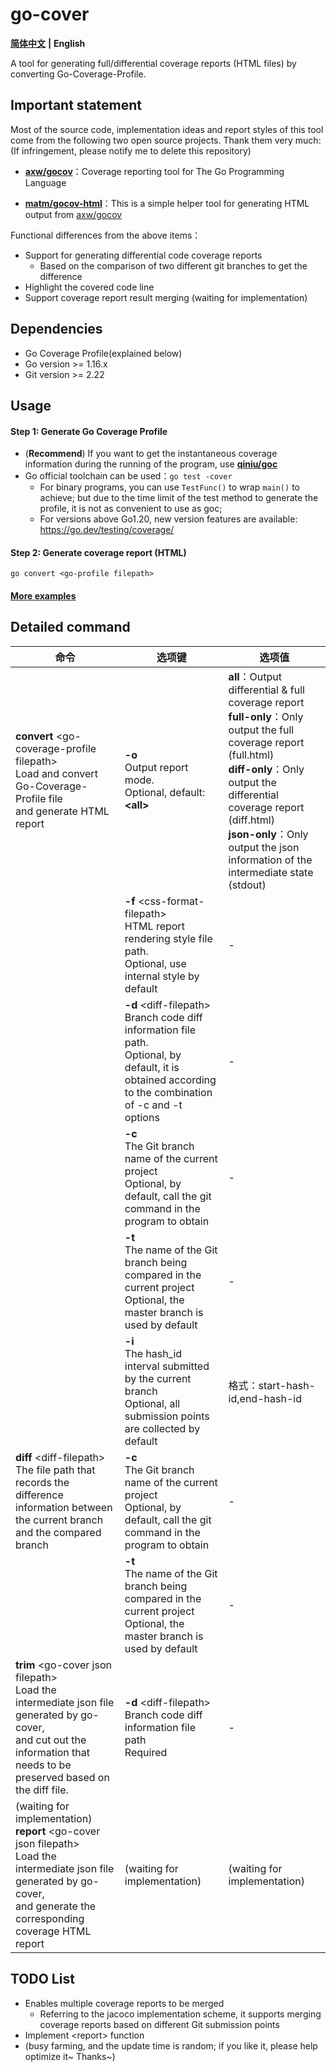 # go-cover

[**简体中文**](https://github.com/lamber92/go-cover/README.md) **|** **English**

A tool for generating full/differential coverage reports (HTML files) by converting Go-Coverage-Profile.



## Important statement

Most of the source code, implementation ideas and report styles of this tool come from the following two open source projects. Thank them very much:  
(If infringement, please notify me to delete this repository)

- [**axw/gocov**](https://github.com/axw/gocov)：Coverage reporting tool for The Go Programming Language

- [**matm/gocov-html**](https://github.com/matm/gocov-html)：This is a simple helper tool for generating HTML output from [axw/gocov](https://github.com/axw/gocov/)

Functional differences from the above items：

- Support for generating differential code coverage reports
  - Based on the comparison of two different git branches to get the difference
- Highlight the covered code line
- Support coverage report result merging (waiting for implementation)


## Dependencies

- Go Coverage Profile(explained below)
- Go version >= 1.16.x
- Git version >= 2.22


## Usage

#### Step 1: Generate Go Coverage Profile

- (**Recommend**) If you want to get the instantaneous coverage information during the running of the program, use [**qiniu/goc**](https://github.com/qiniu/goc)
- Go official toolchain can be used：`go test -cover`
  - For binary programs, you can use `TestFunc()` to wrap `main()` to achieve; but due to the time limit of the test method to generate the profile, it is not as convenient to use as goc;
  - For versions above Go1.20, new version features are available: https://go.dev/testing/coverage/

#### Step 2: Generate coverage report (HTML)

  ```shell
  go convert <go-profile filepath>
  ```

#### [More examples](https://github.com/lamber92/go-cover-example)



## Detailed command

| 命令                                                                                                                                                                                     | 选项键                                                       | 选项值                                                       |
|----------------------------------------------------------------------------------------------------------------------------------------------------------------------------------------| ------------------------------------------------------------ | ------------------------------------------------------------ |
| **convert** \<go-coverage-profile filepath\><br>Load and convert Go-Coverage-Profile file<br>and generate HTML report                                                                  | **-o**<br>Output report mode.<br>Optional, default: **\<all\>** | **all**：Output differential & full coverage report<br>**full-only**：Only output the full coverage report (full.html)<br>**diff-only**：Only output the differential coverage report (diff.html)<br>**json-only**：Only output the json information of the intermediate state (stdout) |
|                                                                                                                                                                                        | **-f** \<css-format-filepath\><br>HTML report rendering style file path.<br>Optional, use internal style by default | -                                                            |
|                                                                                                                                                                                        | **-d** \<diff-filepath\><br>Branch code diff information file path.<br>Optional, by default, it is obtained according to the combination of -c and -t options | -                                                            |
|                                                                                                                                                                                        | **-c**<br>The Git branch name of the current project<br>Optional, by default, call the git command in the program to obtain | -                                                            |
|                                                                                                                                                                                        | **-t**<br>The name of the Git branch being compared in the current project<br>Optional, the master branch is used by default | -                                                            |
|                                                                                                                                                                                        | **-i**<br>The hash_id interval submitted by the current branch<br>Optional, all submission points are collected by default | 格式：start-hash-id,end-hash-id                              |
| **diff** \<diff-filepath\><br>The file path that records the difference information between the current branch and the compared branch<br>                                             | **-c**<br>The Git branch name of the current project<br>Optional, by default, call the git command in the program to obtain | -                                                            |
|                                                                                                                                                                                        | **-t**<br>The name of the Git branch being compared in the current project<br>Optional, the master branch is used by default | -                                                            |
| **trim** \<go-cover json filepath\><br>Load the intermediate json file generated by go-cover,<br>and cut out the information that needs to be preserved based on the diff file.        | **-d** \<diff-filepath\><br>Branch code diff information file path<br>Required | -                                                            |
| (waiting for implementation)<br>**report** \<go-cover json filepath\><br>Load the intermediate json file generated by go-cover,<br>and generate the corresponding coverage HTML report | (waiting for implementation)                                 | (waiting for implementation)                                 |



## TODO List

- Enables multiple coverage reports to be merged
  - Referring to the jacoco implementation scheme, it supports merging coverage reports based on different Git submission points
- Implement \<report\> function
- (busy farming, and the update time is random; if you like it, please help optimize it~ Thanks~)
